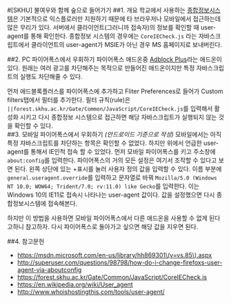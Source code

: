 #[SKHU] 불여우와 함께 숲으로 들어가기
##1. 개요
학교에서 사용하는 [종합정보시스템](https://forest.skhu.ac.kr)은 기본적으로 익스플로러만 지원하기 때문에 타 브라우저나 모바일에서 접근하는데 많은 무리가 있다. 서버에서 클라이언트(그러니까 접속자)의 정보를 확인할 때 user-agent를 통해 확인한다. 종합정보 시스템의 경우에는 `CoreIECheck.js` 라는 자바스크립트에서 클라이언트의 user-agent가 MSIE가 아닌 경우 MS 홈페이지로 보내버린다.

##2. PC 파이어폭스에서 우회하기
파이어폭스 애드온중 [Adblock Plus](https://addons.mozilla.org/en-US/firefox/addon/adblock-plus/)라는 애드온이 있다. 원래는 여러 광고를 차단해주는 목적으로 만들어진 애드온이지만 특정 자바스크립트의 실행도 차단해줄 수 있다.
  
먼저 애드블록플러스를 파이어폭스에 추가하고 Fliter Preferences로 들어가 Custom filters탭에서 필터를 추가한다. 필터 규칙(rule)은 `||forest.skhu.ac.kr/Gate/Common/JavaScript/CoreIECheck.js`를 입력해서 활성화 시키고 다시 종합정보 시스템으로 접근하면 해당 자바스크립트가 실행되지 않는 것을 확인할 수 있다.  
##3. 모바일 파이어폭스에서 우회하기
*(안드로이드 기준으로 작성)*
모바일에서는 아직 특정 자바스크립트를 차단하는 항목은 확인할 수 없었다. 하지만 위에서 언급한 user-agent를 통해서 IE인척 접속 할 수 있었다. 먼저 모바일 파이어폭스를 키고 주소창에 `about:config`를 입력한다. 파이어폭스의 거의 모든 설정은 여기서 조작할 수 있다고 보면 된다. 왼쪽 상단에 있는 +표시를 눌러 사용자 정의 값을 입력할 수 있다. 이름 부분에 `general.useragent.override`를 입력하고 문자열로 바꿔 `Mozilla/5.0 (Windows NT 10.0; WOW64; Trident/7.0; rv:11.0) like Gecko`를 입력한다. 이는 Windows 10의 IE11로 접속시 나타나는 user-agent 값이다. 값을 설정했으면 다시 종합정보시스템에 접속해본다.
  
하지만 이 방법을 사용하면 모바일 파이어폭스에서 다른 애드온을 사용할 수 없게 된다고하니 참고하자. 다시 파이어폭스로 돌아가고 싶으면 해당 값을 지우면 된다.

##4. 참고문헌

- https://msdn.microsoft.com/en-us/library/hh869301\(v=vs.85\).aspx
- http://superuser.com/questions/98798/how-do-i-change-firefoxs-user-agent-via-aboutconfig
- https://forest.skhu.ac.kr/Gate/Common/JavaScript/CoreIECheck.js
- https://en.wikipedia.org/wiki/User_agent
- http://www.whoishostingthis.com/tools/user-agent/

